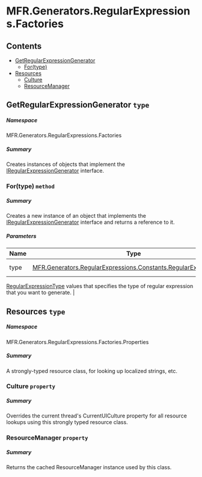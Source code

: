<a name='assembly'></a>
# MFR.Generators.RegularExpressions.Factories

## Contents

- [GetRegularExpressionGenerator](#T-MFR-Objects-Generators-RegularExpressions-Factories-GetRegularExpressionGenerator 'MFR.Generators.RegularExpressions.Factories.GetRegularExpressionGenerator')
  - [For(type)](#M-MFR-Objects-Generators-RegularExpressions-Factories-GetRegularExpressionGenerator-For-MFR-Objects-Generators-RegularExpressions-Constants-RegularExpressionType- 'MFR.Generators.RegularExpressions.Factories.GetRegularExpressionGenerator.For(MFR.Generators.RegularExpressions.Constants.RegularExpressionType)')
- [Resources](#T-MFR-Objects-Generators-RegularExpressions-Factories-Properties-Resources 'MFR.Generators.RegularExpressions.Factories.Properties.Resources')
  - [Culture](#P-MFR-Objects-Generators-RegularExpressions-Factories-Properties-Resources-Culture 'MFR.Generators.RegularExpressions.Factories.Properties.Resources.Culture')
  - [ResourceManager](#P-MFR-Objects-Generators-RegularExpressions-Factories-Properties-Resources-ResourceManager 'MFR.Generators.RegularExpressions.Factories.Properties.Resources.ResourceManager')

<a name='T-MFR-Objects-Generators-RegularExpressions-Factories-GetRegularExpressionGenerator'></a>
## GetRegularExpressionGenerator `type`

##### Namespace

MFR.Generators.RegularExpressions.Factories

##### Summary

Creates instances of objects that implement the
[IRegularExpressionGenerator](#T-MFR-Objects-Generators-RegularExpressions-Interfaces-IRegularExpressionGenerator 'MFR.Generators.RegularExpressions.Interfaces.IRegularExpressionGenerator')
interface.

<a name='M-MFR-Objects-Generators-RegularExpressions-Factories-GetRegularExpressionGenerator-For-MFR-Objects-Generators-RegularExpressions-Constants-RegularExpressionType-'></a>
### For(type) `method`

##### Summary

Creates a new instance of an object that implements the
[IRegularExpressionGenerator](#T-MFR-Objects-Generators-RegularExpressions-Interfaces-IRegularExpressionGenerator 'MFR.Generators.RegularExpressions.Interfaces.IRegularExpressionGenerator')
interface and returns a reference to it.

##### Parameters

| Name | Type | Description |
| ---- | ---- | ----------- |
| type | [MFR.Generators.RegularExpressions.Constants.RegularExpressionType](#T-MFR-Objects-Generators-RegularExpressions-Constants-RegularExpressionType 'MFR.Generators.RegularExpressions.Constants.RegularExpressionType') | (Required.) One of the
[RegularExpressionType](#T-MFR-Objects-Generators-RegularExpressions-Constants-RegularExpressionType 'MFR.Generators.RegularExpressions.Constants.RegularExpressionType')
values that specifies the type of regular expression that you want
to generate. |

<a name='T-MFR-Objects-Generators-RegularExpressions-Factories-Properties-Resources'></a>
## Resources `type`

##### Namespace

MFR.Generators.RegularExpressions.Factories.Properties

##### Summary

A strongly-typed resource class, for looking up localized strings, etc.

<a name='P-MFR-Objects-Generators-RegularExpressions-Factories-Properties-Resources-Culture'></a>
### Culture `property`

##### Summary

Overrides the current thread's CurrentUICulture property for all
  resource lookups using this strongly typed resource class.

<a name='P-MFR-Objects-Generators-RegularExpressions-Factories-Properties-Resources-ResourceManager'></a>
### ResourceManager `property`

##### Summary

Returns the cached ResourceManager instance used by this class.
